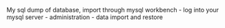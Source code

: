 My sql dump of database, import through mysql workbench - log into your mysql server - administration - data import and restore